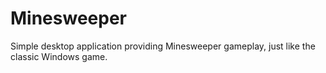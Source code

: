 # Minesweeper

Simple desktop application providing Minesweeper gameplay, just like the classic Windows game.
